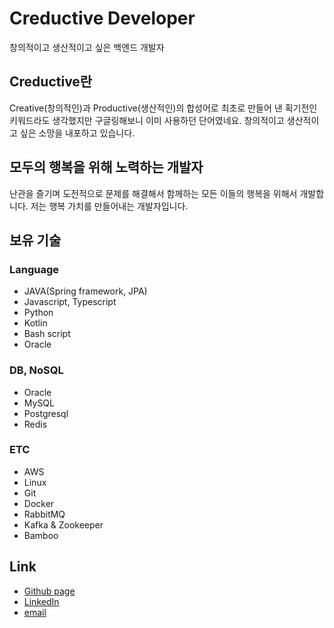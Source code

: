 # Creductive Developer
창의적이고 생산적이고 싶은 백엔드 개발자

## Creductive란
Creative(창의적인)과 Productive(생산적인)의 합성어로 최초로 만들어 낸 획기전인 키워드라도 생각했지만 구글링해보니 이미 사용하던 단어였네요.
창의적이고 생산적이고 싶은 소망을 내포하고 있습니다.

## 모두의 행복을 위해 노력하는 개발자
난관을 즐기며 도전적으로 문제를 해결해서 함께하는 모든 이들의 행복을 위해서 개발합니다.
저는 행복 가치를 만들어내는 개발자입니다.

## 보유 기술
### Language
* JAVA(Spring framework, JPA)
* Javascript, Typescript
* Python
* Kotlin
* Bash script
* Oracle
### DB, NoSQL
* Oracle
* MySQL
* Postgresql
* Redis
### ETC
* AWS
* Linux
* Git
* Docker
* RabbitMQ
* Kafka & Zookeeper
* Bamboo
## Link
* [Github page](https://github.com/koamania)
* [LinkedIn](https://www.linkedin.com/in/%EB%8B%A4%ED%98%84-%EC%9D%B4-96aa3016b)
* [email](koamania2@gmail.com)